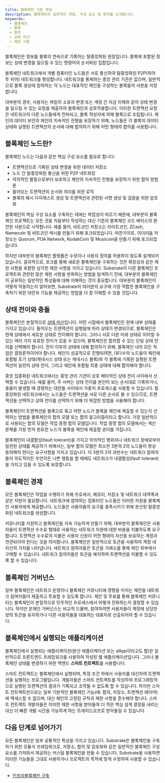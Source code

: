 ```yaml
---
title: 블록체인 기본 개념
description: 블록체인의 일반적인 개념, 구성 요소 및 용어를 소개합니다.
keywords:
  - 블록체인
  - 블록
  - 합의
  - 상태 머신
  - 제한 사항
---
```


블록체인은 정보를 블록의 연속으로 기록하는 탈중앙화된 원장입니다.
블록에 포함된 정보는 상태 변경을 일으킬 수 있는 명령어의 순서화된 집합입니다.

블록체인 네트워크에서 개별 컴퓨터인 노드들은 서로 통신하여 탈중앙화된 P2P(피어 투 피어) 네트워크를 형성합니다.
네트워크를 통제하는 중앙 관리 기관은 없으며, 일반적으로 블록 생성에 참여하는 각 노드는 대표적인 체인을 구성하는 블록들의 사본을 저장합니다.

대부분의 경우, 사용자는 파일의 소유자 변경 또는 계정 간 자금 이체와 같이 상태 변경을 일으킬 수 있는 요청을 제출하여 블록체인과 상호작용합니다.
이러한 트랜잭션 요청은 네트워크의 다른 노드들에게 전파되고, 블록 작성자에 의해 블록으로 조립됩니다.
체인의 데이터 보안과 체인의 지속적인 진행을 보장하기 위해, 노드들은 각 블록의 데이터 상태와 실행된 트랜잭션의 순서에 대해 합의하기 위해 어떤 형태의 합의를 사용합니다.

## 블록체인 노드란?

블록체인 노드는 다음과 같은 핵심 구성 요소를 필요로 합니다:

- 트랜잭션으로 기록된 상태 변경을 위한 데이터 저장소
- 노드 간 탈중앙화된 통신을 위한 P2P 네트워킹
- 악의적인 활동으로부터 보호하고 체인의 지속적인 진행을 보장하기 위한 합의 방법론
- 들어오는 트랜잭션의 순서와 처리를 위한 로직
- 블록의 해시 다이제스트 생성 및 트랜잭션과 관련된 서명 생성 및 검증을 위한 암호화

블록체인의 핵심 구성 요소를 구축하는 데에는 복잡성이 따르기 때문에, 대부분의 블록체인 프로젝트는 모든 것을 처음부터 작성하는 대신 기존의 블록체인 코드 베이스의 완전한 사본으로 시작합니다.
예를 들어, 비트코인 저장소는 라이트코인, ZCash, Namecoin 및 비트코인 캐시를 만들기 위해 포크되었습니다.
마찬가지로, 이더리움 저장소는 Quorum, POA Network, KodakCoin 및 Musicoin을 만들기 위해 포크되었습니다.

하지만 대부분의 블록체인 플랫폼은 수정이나 사용자 정의를 허용하지 않도록 설계되어 있습니다.
결과적으로, 포크를 통해 새로운 블록체인을 구축하는 것은 확장성과 같은 제한 사항을 포함한 심각한 제한 사항을 가지고 있습니다.
Substrate이 다른 블록체인 프로젝트와 관련된 많은 제한 사항을 완화하는 방법을 탐색하기 전에, 대부분의 블록체인이 공유하는 일반적인 특성들에 대해 이해하는 것이 중요합니다.
대부분의 블록체인이 어떻게 작동하는지 알아보면, Substrate이 여러분의 요구에 가장 적합한 블록체인을 구축하기 위한 대안과 기능을 제공하는 방법을 더 잘 이해할 수 있을 것입니다.

## 상태 전이와 충돌

블록체인은 본질적으로 [상태 머신](https://en.wikipedia.org/wiki/Finite-state_machine)입니다.
어떤 시점에서 블록체인은 현재 내부 상태를 가지고 있습니다.
들어오는 트랜잭션이 실행됨에 따라 상태가 변경되므로, 블록체인은 현재 상태에서 새로운 상태로 전이해야 합니다.
그러나 서로 다른 미래 상태로 이어질 수 있는 여러 가지 유효한 전이가 있을 수 있으며, 블록체인은 합의할 수 있는 단일 상태 전이를 선택해야 합니다.
전이 이후의 상태에 대해 합의하기 위해, 블록체인 내의 모든 작업은 결정론적이어야 합니다.
체인이 성공적으로 진행되려면, 대다수의 노드들이 체인에 포함될 초기 상태(제네시스 상태 또는 제네시스 블록)와 각 블록에 기록된 실행된 트랜잭션의 일련의 상태 전이, 그리고 체인에 포함될 최종 상태에 대해 합의해야 합니다.

중앙 집중화된 네트워크에서는 중앙 관리 기관이 상호 배타적인 상태 전이 사이에서 선택할 수 있습니다.
예를 들어, 주 서버는 상태 전이를 본인이 보는 순서대로 기록하거나, 충돌이 발생할 때 경쟁하는 대안들 사이에서 가중치 프로세스를 사용할 수 있습니다.
탈중앙화된 네트워크에서는 노드들은 트랜잭션을 서로 다른 순서로 볼 수 있으므로, 트랜잭션을 선택하고 상태 전이를 선택하기 위해 더 복잡한 방법을 사용해야 합니다.

블록체인이 트랜잭션을 블록으로 묶고 어떤 노드가 블록을 체인에 제출할 수 있는지 선택하는 방법을 블록체인의 합의 모델 또는 합의 알고리즘이라고 합니다.
가장 일반적으로 사용되는 합의 모델은 작업 증명 합의 모델입니다.
작업 증명 합의 모델에서는 계산 문제를 가장 먼저 완료한 노드가 블록을 체인에 제출할 권리를 가집니다.

블록체인이 내결함성(fault tolerant)을 가지고 악의적인 행위자나 네트워크 장애로부터 일관된 상태를 제공하기 위해서는, 일부 합의 모델은 최소한 3분의 2의 노드들이 항상 동의해야 한다는 요구사항을 가지고 있습니다.
이 3분의 2의 과반수는 네트워크 참여자들이 의도적이든 우연히든 나쁜 행동을 할 때에도 네트워크가 내결함성(fault tolerant)을 가지고 있을 수 있도록 보장합니다.

## 블록체인 경제

모든 블록체인은 작업을 수행하기 위해 프로세서, 메모리, 저장소 및 네트워크 대역폭과 같은 자원이 필요합니다.
네트워크에 참여하는 컴퓨터인 노드들은 이러한 자원을 블록체인 사용자에게 제공합니다.
노드들은 사용자들의 요구를 충족시키기 위해 분산된 탈중앙화된 네트워크를 생성합니다.

커뮤니티를 지원하고 블록체인을 지속 가능하게 만들기 위해, 대부분의 블록체인은 사용자들이 트랜잭션 수수료 형태로 사용하는 네트워크 자원에 대한 비용을 지불하도록 요구합니다.
트랜잭션 수수료의 지불은 사용자 신원이 어떤 형태의 자산을 보유하는 계정과 연관되어야 한다는 것을 의미합니다.
블록체인은 일반적으로 토큰을 사용하여 계정 내 자산의 가치를 나타냅니다. 네트워크 참여자들은 토큰을 거래소를 통해 체인 외부에서 구매할 수 있습니다.
네트워크 참여자들은 토큰을 예치하여 트랜잭션을 지불할 수 있도록 할 수 있습니다.

## 블록체인 거버넌스

일부 블록체인은 네트워크 운영이나 블록체인 커뮤니티에 영향을 미치는 제안을 네트워크 참여자들이 제출하고 투표할 수 있도록 합니다.
제안 및 투표를 통해 블록체인 커뮤니티는 블록체인이 본질적으로 민주적인 프로세스에서 어떻게 진화하는지 결정할 수 있습니다.
하지만 온체인 거버넌스는 비교적 드물며, 참여하려면 사용자들이 계정에 상당한 양의 토큰을 유지하거나 다른 사용자들을 대표하는 대표자로 선출되어야 할 수 있습니다.

## 블록체인에서 실행되는 애플리케이션

블록체인에서 실행되는 애플리케이션(분산 애플리케이션 또는 dApp이라고도 함)은 일반적으로 프론트엔드 프레임워크를 사용하여 작성된 웹 애플리케이션입니다. 그러나 블록체인 상태를 변경하기 위한 백엔드 **스마트 컨트랙트**를 사용합니다.

스마트 컨트랙트는 블록체인에서 실행되며, 특정 조건 하에서 사용자를 대신하여 트랜잭션을 실행하는 프로그램입니다.
개발자들은 스마트 컨트랙트를 작성하여 프로그래밍적으로 실행된 트랜잭션의 결과가 기록되고 조작될 수 없도록 할 수 있습니다.
하지만 스마트 컨트랙트만으로는 일부 기본적인 블록체인 기능(예: 합의, 저장소, 트랜잭션 레이어)에 액세스할 수 없으며, 대신 체인의 고정된 규칙과 제한 사항을 준수해야 합니다.
스마트 컨트랙트 개발자들은 이러한 제한 사항을 받아들여 더 적은 핵심 설계 결정을 내리는 대신 더 빠른 개발 시간을 가능하게 하는 트레이드오프로 받아들일 수 있습니다.

## 다음 단계로 넘어가기

모든 블록체인은 일부 공통적인 특성을 가지고 있습니다. Substrate은 블록체인을 구축하기 위한 모듈식 프레임워크로, 저장소, 합의 및 암호화와 같은 일반적인 블록체인 구성 요소를 가져와서 제공하는 커스텀 블록체인을 만들 수 있습니다. Substrate을 사용하면 이러한 기능들을 그대로 사용하거나 프로젝트의 목적에 맞게 수정하여 사용할 수 있습니다.

- [인프라블록체인 구축](../../../../tutorials/build/README.md)
